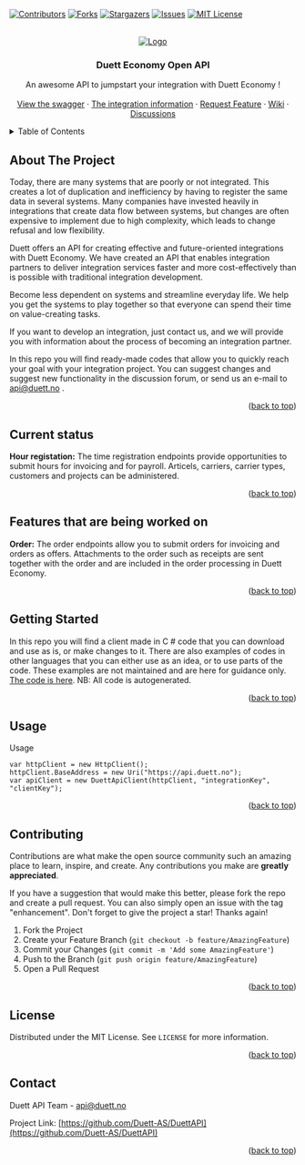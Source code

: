 <div id="top"></div>

[![Contributors][contributors-shield]][contributors-url]
[![Forks][forks-shield]][forks-url]
[![Stargazers][stars-shield]][stars-url]
[![Issues][issues-shield]][issues-url]
[![MIT License][license-shield]][license-url]



<!-- PROJECT LOGO -->
<br />
<div align="center">
  <a href="https://github.com/othneildrew/Best-README-Template">
    <img src="https://duett.no/wp-content/uploads/2017/09/Logo214x90.png" alt="Logo">
  </a>

  <h3 align="center">Duett Economy Open API</h3>

  <p align="center">
    An awesome API to jumpstart your integration with Duett Economy !
    <br />
    <br />
    <a href="https://api.duett.no/swagger/index.html">View the swagger</a>
    ·
    <a href="https://duett.no/integrasjoner/">The integration information</a>
    ·
    <a href="https://github.com/Duett-AS/DuettAPI/issues">Request Feature</a>
    ·
    <a href="https://github.com/Duett-AS/DuettAPI/wikis">Wiki</a>
    ·
    <a href="https://github.com/Duett-AS/DuettAPI/discussions">Discussions</a>
  </p>
</div>



<!-- TABLE OF CONTENTS -->
<details>
  <summary>Table of Contents</summary>
  <ol>
    <li>
      <a href="#about-the-project">About The Project</a>
    </li>
    <li>
      <a href="#current-status">Current status</a>
    </li>
    <li>
      <a href="#features-that-are-being-worked-on">Features that are being worked on</a>
    </li>
    <li>
      <a href="#getting-started">Getting Started</a>
    </li>
    <li><a href="#usage">Usage</a></li>
    <li><a href="#contributing">Contributing</a></li>
    <li><a href="#license">License</a></li>
    <li><a href="#contact">Contact</a></li>
  </ol>
</details>



<!-- ABOUT THE PROJECT -->
## About The Project

Today, there are many systems that are poorly or not integrated. This creates a lot of duplication and inefficiency by having to register the same data in several systems. Many companies have invested heavily in integrations that create data flow between systems, but changes are often expensive to implement due to high complexity, which leads to change refusal and low flexibility.

Duett offers an API for creating effective and future-oriented integrations with Duett Economy. We have created an API that enables integration partners to deliver integration services faster and more cost-effectively than is possible with traditional integration development.

Become less dependent on systems and streamline everyday life. We help you get the systems to play together so that everyone can spend their time on value-creating tasks.

If you want to develop an integration, just contact us, and we will provide you with information about the process of becoming an integration partner.

In this repo you will find ready-made codes that allow you to quickly reach your goal with your integration project. You can suggest changes and suggest new functionality in the discussion forum, or send us an e-mail to api@duett.no .

<p align="right">(<a href="#top">back to top</a>)</p>

<!-- CURRENT STATUS -->
## Current status
**Hour registation:**
The time registration endpoints provide opportunities to submit hours for invoicing and for payroll. Articels, carriers, carrier types, customers and projects can be administered.
<p align="right">(<a href="#top">back to top</a>)</p>

<!-- FEATURES THAT ARE BEING WORKED ON -->
## Features that are being worked on
**Order:**
The order endpoints allow you to submit orders for invoicing and orders as offers. Attachments to the order such as receipts are sent together with the order and are included in the order processing in Duett Economy.
<p align="right">(<a href="#top">back to top</a>)</p>

<!-- GETTING STARTED -->
## Getting Started

In this repo you will find a client made in C # code that you can download and use as is, or make changes to it. There are also examples of codes in other languages that you can either use as an idea, or to use parts of the code. These examples are not maintained and are here for guidance only. <a href="https://github.com/Duett-AS/DuettAPI/tree/main/.NET%20ApiClient">The code is here</a>. NB: All code is autogenerated.
<p align="right">(<a href="#top">back to top</a>)</p>

<!-- USAGE EXAMPLES -->
## Usage

Usage
```CSHARP
var httpClient = new HttpClient();
httpClient.BaseAddress = new Uri("https://api.duett.no");
var apiClient = new DuettApiClient(httpClient, "integrationKey", "clientKey");
```


<p align="right">(<a href="#top">back to top</a>)</p>

<!-- CONTRIBUTING -->
## Contributing

Contributions are what make the open source community such an amazing place to learn, inspire, and create. Any contributions you make are **greatly appreciated**.

If you have a suggestion that would make this better, please fork the repo and create a pull request. You can also simply open an issue with the tag "enhancement".
Don't forget to give the project a star! Thanks again!

1. Fork the Project
2. Create your Feature Branch (`git checkout -b feature/AmazingFeature`)
3. Commit your Changes (`git commit -m 'Add some AmazingFeature'`)
4. Push to the Branch (`git push origin feature/AmazingFeature`)
5. Open a Pull Request

<p align="right">(<a href="#top">back to top</a>)</p>



<!-- LICENSE -->
## License

Distributed under the MIT License. See `LICENSE` for more information.

<p align="right">(<a href="#top">back to top</a>)</p>



<!-- CONTACT -->
## Contact

Duett API Team - api@duett.no

Project Link: [https://github.com/Duett-AS/DuettAPI](https://github.com/Duett-AS/DuettAPI)

<p align="right">(<a href="#top">back to top</a>)</p>


<!-- MARKDOWN LINKS & IMAGES -->
<!-- https://www.markdownguide.org/basic-syntax/#reference-style-links -->
[contributors-shield]: https://img.shields.io/github/contributors/Duett-AS/DuettAPI.svg?style=for-the-badge
[contributors-url]: https://github.com/Duett-AS/DuettAPI/graphs/contributors
[forks-shield]: https://img.shields.io/github/forks/Duett-AS/DuettAPI.svg?style=for-the-badge
[forks-url]: https://github.com/Duett-AS/DuettAPI/network/members
[stars-shield]: https://img.shields.io/github/stars/Duett-AS/DuettAPI.svg?style=for-the-badge
[stars-url]: https://github.com/Duett-AS/DuettAPI/stargazers
[issues-shield]: https://img.shields.io/github/issues/Duett-AS/DuettAPI.svg?style=for-the-badge
[issues-url]: https://github.com/Duett-AS/DuettAPI/issues
[license-shield]: https://img.shields.io/github/license/Duett-AS/DuettAPI.svg?style=for-the-badge
[license-url]: https://github.com/Duett-AS/DuettAPI/blob/main/LICENSE
[product-screenshot]: images/screenshot.png
